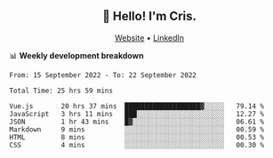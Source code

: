 
<h2 align="center">👋 Hello! I'm Cris.</h2>
<p align="center">
  <a href="https://www.criscunas.dev">Website</a> •
  <a href="https://www.linkedin.com/in/cristophercunas/">LinkedIn</a>
</p>


📊 **Weekly development breakdown**
<!--START_SECTION:waka-->

```text
From: 15 September 2022 - To: 22 September 2022

Total Time: 25 hrs 59 mins

Vue.js       20 hrs 37 mins  ███████████████████▓░░░░░   79.14 %
JavaScript   3 hrs 11 mins   ███░░░░░░░░░░░░░░░░░░░░░░   12.27 %
JSON         1 hr 43 mins    █▓░░░░░░░░░░░░░░░░░░░░░░░   06.61 %
Markdown     9 mins          ░░░░░░░░░░░░░░░░░░░░░░░░░   00.59 %
HTML         8 mins          ░░░░░░░░░░░░░░░░░░░░░░░░░   00.53 %
CSS          4 mins          ░░░░░░░░░░░░░░░░░░░░░░░░░   00.30 %
```

<!--END_SECTION:waka-->
